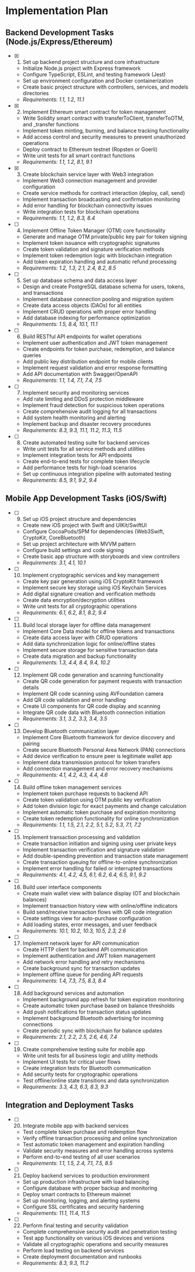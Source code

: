 # Implementation Plan

## Backend Development Tasks (Node.js/Express/Ethereum)

- [x] 1. Set up backend project structure and core infrastructure
  - Initialize Node.js project with Express framework
  - Configure TypeScript, ESLint, and testing framework (Jest)
  - Set up environment configuration and Docker containerization
  - Create basic project structure with controllers, services, and models directories
  - _Requirements: 1.1, 1.2, 11.1_

- [x] 2. Implement Ethereum smart contract for token management
  - Write Solidity smart contract with transferToClient, transferToOTM, and _transfer functions
  - Implement token minting, burning, and balance tracking functionality
  - Add access control and security measures to prevent unauthorized operations
  - Deploy contract to Ethereum testnet (Ropsten or Goerli)
  - Write unit tests for all smart contract functions
  - _Requirements: 1.1, 1.2, 8.1, 9.1_

- [x] 3. Create blockchain service layer with Web3 integration
  - Implement Web3 connection management and provider configuration
  - Create service methods for contract interaction (deploy, call, send)
  - Implement transaction broadcasting and confirmation monitoring
  - Add error handling for blockchain connectivity issues
  - Write integration tests for blockchain operations
  - _Requirements: 1.1, 1.2, 8.3, 8.4_

- [ ] 4. Implement Offline Token Manager (OTM) core functionality
  - Generate and manage OTM private/public key pair for token signing
  - Implement token issuance with cryptographic signatures
  - Create token validation and signature verification methods
  - Implement token redemption logic with blockchain integration
  - Add token expiration handling and automatic refund processing
  - _Requirements: 1.2, 1.3, 2.1, 2.4, 8.2, 8.5_

- [ ] 5. Set up database schema and data access layer
  - Design and create PostgreSQL database schema for users, tokens, and transactions
  - Implement database connection pooling and migration system
  - Create data access objects (DAOs) for all entities
  - Implement CRUD operations with proper error handling
  - Add database indexing for performance optimization
  - _Requirements: 1.5, 8.4, 10.1, 11.1_

- [ ] 6. Build RESTful API endpoints for wallet operations
  - Implement user authentication and JWT token management
  - Create endpoints for token purchase, redemption, and balance queries
  - Add public key distribution endpoint for mobile clients
  - Implement request validation and error response formatting
  - Add API documentation with Swagger/OpenAPI
  - _Requirements: 1.1, 1.4, 7.1, 7.4, 7.5_

- [ ] 7. Implement security and monitoring services
  - Add rate limiting and DDoS protection middleware
  - Implement fraud detection for suspicious token operations
  - Create comprehensive audit logging for all transactions
  - Add system health monitoring and alerting
  - Implement backup and disaster recovery procedures
  - _Requirements: 8.3, 9.3, 11.1, 11.2, 11.3, 11.5_

- [ ] 8. Create automated testing suite for backend services
  - Write unit tests for all service methods and utilities
  - Implement integration tests for API endpoints
  - Create end-to-end tests for complete token lifecycle
  - Add performance tests for high-load scenarios
  - Set up continuous integration pipeline with automated testing
  - _Requirements: 8.5, 9.1, 9.2, 9.4_

## Mobile App Development Tasks (iOS/Swift)

- [ ] 9. Set up iOS project structure and dependencies
  - Create new iOS project with Swift and UIKit/SwiftUI
  - Configure CocoaPods/SPM for dependencies (Web3Swift, CryptoKit, CoreBluetooth)
  - Set up project architecture with MVVM pattern
  - Configure build settings and code signing
  - Create basic app structure with storyboards and view controllers
  - _Requirements: 3.1, 4.1, 10.1_

- [ ] 10. Implement cryptographic services and key management
  - Create key pair generation using iOS CryptoKit framework
  - Implement secure key storage using iOS Keychain Services
  - Add digital signature creation and verification methods
  - Create data encryption/decryption utilities
  - Write unit tests for all cryptographic operations
  - _Requirements: 6.1, 6.2, 8.1, 8.2, 9.4_

- [ ] 11. Build local storage layer for offline data management
  - Implement Core Data model for offline tokens and transactions
  - Create data access layer with CRUD operations
  - Add data synchronization logic for online/offline states
  - Implement secure storage for sensitive transaction data
  - Create data migration and backup functionality
  - _Requirements: 1.3, 4.4, 8.4, 9.4, 10.2_

- [ ] 12. Implement QR code generation and scanning functionality
  - Create QR code generation for payment requests with transaction details
  - Implement QR code scanning using AVFoundation camera
  - Add QR code validation and error handling
  - Create UI components for QR code display and scanning
  - Integrate QR code data with Bluetooth connection initiation
  - _Requirements: 3.1, 3.2, 3.3, 3.4, 3.5_

- [ ] 13. Develop Bluetooth communication layer
  - Implement Core Bluetooth framework for device discovery and pairing
  - Create secure Bluetooth Personal Area Network (PAN) connections
  - Add device verification to ensure peer is legitimate wallet app
  - Implement data transmission protocol for token transfers
  - Add connection management and error recovery mechanisms
  - _Requirements: 4.1, 4.2, 4.3, 4.4, 4.6_

- [ ] 14. Build offline token management services
  - Implement token purchase requests to backend API
  - Create token validation using OTM public key verification
  - Add token division logic for exact payments and change calculation
  - Implement automatic token purchase and expiration monitoring
  - Create token redemption functionality for online synchronization
  - _Requirements: 1.1, 1.5, 2.1, 2.2, 5.1, 5.2, 5.3, 7.1, 7.2_

- [ ] 15. Implement transaction processing and validation
  - Create transaction initiation and signing using user private keys
  - Implement transaction verification and signature validation
  - Add double-spending prevention and transaction state management
  - Create transaction queuing for offline-to-online synchronization
  - Implement error handling for failed or interrupted transactions
  - _Requirements: 4.1, 4.2, 4.5, 6.1, 6.2, 6.4, 6.5, 9.1, 9.2_

- [ ] 16. Build user interface components
  - Create main wallet view with balance display (OT and blockchain balances)
  - Implement transaction history view with online/offline indicators
  - Build send/receive transaction flows with QR code integration
  - Create settings view for auto-purchase configuration
  - Add loading states, error messages, and user feedback
  - _Requirements: 10.1, 10.2, 10.3, 10.5, 2.3, 2.6_

- [ ] 17. Implement network layer for API communication
  - Create HTTP client for backend API communication
  - Implement authentication and JWT token management
  - Add network error handling and retry mechanisms
  - Create background sync for transaction updates
  - Implement offline queue for pending API requests
  - _Requirements: 1.4, 7.3, 7.5, 8.3, 8.4_

- [ ] 18. Add background services and automation
  - Implement background app refresh for token expiration monitoring
  - Create automatic token purchase based on balance thresholds
  - Add push notifications for transaction status updates
  - Implement background Bluetooth advertising for incoming connections
  - Create periodic sync with blockchain for balance updates
  - _Requirements: 2.1, 2.2, 2.5, 2.6, 4.6, 7.4_

- [ ] 19. Create comprehensive testing suite for mobile app
  - Write unit tests for all business logic and utility methods
  - Implement UI tests for critical user flows
  - Create integration tests for Bluetooth communication
  - Add security tests for cryptographic operations
  - Test offline/online state transitions and data synchronization
  - _Requirements: 3.3, 4.3, 6.3, 8.3, 9.3_

## Integration and Deployment Tasks

- [ ] 20. Integrate mobile app with backend services
  - Test complete token purchase and redemption flow
  - Verify offline transaction processing and online synchronization
  - Test automatic token management and expiration handling
  - Validate security measures and error handling across systems
  - Perform end-to-end testing of all user scenarios
  - _Requirements: 1.1, 1.5, 2.4, 7.1, 7.5, 8.5_

- [ ] 21. Deploy backend services to production environment
  - Set up production infrastructure with load balancing
  - Configure database with proper backup and monitoring
  - Deploy smart contracts to Ethereum mainnet
  - Set up monitoring, logging, and alerting systems
  - Configure SSL certificates and security hardening
  - _Requirements: 11.1, 11.4, 11.5_

- [ ] 22. Perform final testing and security validation
  - Complete comprehensive security audit and penetration testing
  - Test app functionality on various iOS devices and versions
  - Validate all cryptographic operations and security measures
  - Perform load testing on backend services
  - Create deployment documentation and runbooks
  - _Requirements: 8.3, 9.3, 11.2_